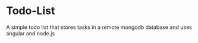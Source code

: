 # Todo-List
A simple todo list that stores tasks in a remote mongodb database and uses angular and node.js
